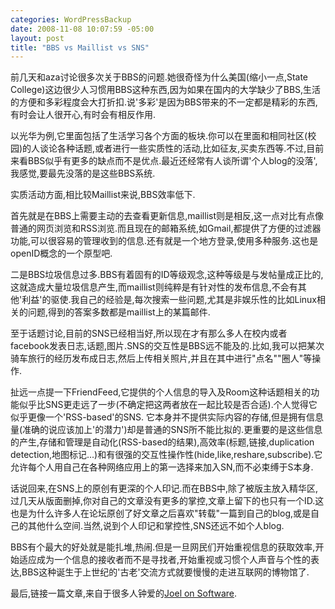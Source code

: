 ```yaml
--- 
categories: WordPressBackup
date: 2008-11-08 10:07:59 -05:00
layout: post
title: "BBS vs Maillist vs SNS"
---
```

前几天和aza讨论很多次关于BBS的问题.她很奇怪为什么美国(缩小一点,State College)这边很少人习惯用BBS这种东西,因为如果在国内的大学缺少了BBS,生活的方便和多彩程度会大打折扣.说'多彩'是因为BBS带来的不一定都是精彩的东西,有时会让人很开心,有时会有相反作用.

以光华为例,它里面包括了生活学习各个方面的板块.你可以在里面和相同社区(校园)的人谈论各种话题,或者进行一些实质性的活动,比如征友,买卖东西等.不过,目前来看BBS似乎有更多的缺点而不是优点.最近还经常有人谈所谓'个人blog的没落',我感觉,要最先没落的是这些BBS系统.

<!--more-->

实质活动方面,相比较Maillist来说,BBS效率低下.

首先就是在BBS上需要主动的去查看更新信息,maillist则是相反,这一点对比有点像普通的网页浏览和RSS浏览.而且现在的邮箱系统,如Gmail,都提供了方便的过滤器功能,可以很容易的管理收到的信息.还有就是一个地方登录,使用多种服务.这也是openID概念的一个原型吧.

二是BBS垃圾信息过多.BBS有着固有的ID等级观念,这种等级是与发帖量成正比的,这就造成大量垃圾信息产生,而maillist则纯粹是有针对性的发布信息,不会有其他'利益'的驱使.我自己的经验是,每次搜索一些问题,尤其是非娱乐性的比如Linux相关的问题,得到的答案多数都是maillist上的某篇邮件.

至于话题讨论,目前的SNS已经相当好,所以现在才有那么多人在校内或者facebook发表日志,话题,图片.SNS的交互性是BBS远不能及的.比如,我可以把某次骑车旅行的经历发布成日志,然后上传相关照片,并且在其中进行"点名""圈人"等操作.

扯远一点提一下FriendFeed,它提供的个人信息的导入及Room这种话题相关的功能似乎比SNS更走远了一步(不确定把这两者放在一起比较是否合适).个人觉得它似乎更像一个'RSS-based'的SNS. 它本身并不提供实际内容的存储,但是拥有信息量(准确的说应该加上'的潜力')却是普通的SNS所不能比拟的.更重要的是这些信息的产生,存储和管理是自动化(RSS-based的结果),高效率(标题,链接,duplication detection,地图标记...)和有很强的交互性操作性(hide,like,reshare,subscribe).它允许每个人用自己在各种网络应用上的第一选择来加入SN,而不必束缚于S本身.

话说回来,在SNS上的原创有更深的个人印记.而在BBS中,除了被版主放入精华区,过几天从版面删掉,你对自己的文章没有更多的掌控,文章上留下的也只有一个ID.这也是为什么许多人在论坛原创了好文章之后喜欢"转载"一篇到自己的blog,或是自己的其他什么空间.当然,说到个人印记和掌控性,SNS还远不如个人blog.

BBS有个最大的好处就是能扎堆,热闹.但是一旦网民们开始重视信息的获取效率,开始适应成为一个信息的接收者而不是寻找者,开始重视或习惯个人声音与个性的表达,BBS这种诞生于上世纪的'古老'交流方式就要慢慢的走进互联网的博物馆了.

最后,链接一篇文章,来自于很多人钟爱的<a href="http://www.joelonsoftware.com/items/2008/09/15.html">Joel on Software</a>.
